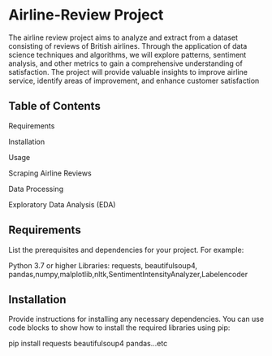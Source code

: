 # Airline-Review Project
The airline review project aims to analyze and extract from a dataset consisting of reviews of British airlines. Through the application of data science techniques and algorithms, we will explore patterns, sentiment analysis, and other metrics to gain a comprehensive understanding of satisfaction. The project will provide valuable insights to improve airline service, identify areas of improvement, and enhance customer satisfaction

## Table of Contents
Requirements

Installation

Usage

Scraping Airline Reviews

Data Processing

Exploratory Data Analysis (EDA)

## Requirements

List the prerequisites and dependencies for your project. For example:

Python 3.7 or higher
Libraries: requests, beautifulsoup4, pandas,numpy,malplotlib,nltk,SentimentIntensityAnalyzer,Labelencoder

## Installation
Provide instructions for installing any necessary dependencies. You can use code blocks to show how to install the required libraries using pip:

pip install requests beautifulsoup4 pandas...etc
